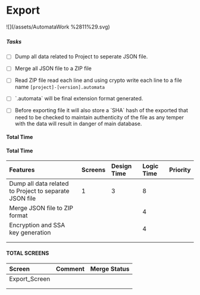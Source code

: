 # Export

![](/assets/AutomataWork %2811%29.svg)

### 

##### Tasks

* [ ] Dump all data related to Project to seperate JSON file.
* [ ] Merge all JSON file to a ZIP file
* [ ] Read ZIP file read each line and using crypto write each line to a file name `[project]-[version].automata`

* [ ] \`.automata\` will be final extension format generated.

* [ ] Before exporting file it will also store a \`SHA\` hash of the exported that need to be checked to maintain authenticity of the file as any temper with the data will result in danger of main database.

#### Total Time

#### Total Time

| Features | Screens | Design Time | Logic Time | Priority |
| :--- | :--- | :--- | :--- | :--- |
| Dump all data related to Project to separate JSON file | 1 | 3 | 8 |  |
| Merge JSON file to ZIP format |  |  | 4 |  |
| Encryption and SSA key generation |  |  | 4 |  |
|  |  |  |  |  |
|  |  |  |  |  |

#### TOTAL SCREENS

| Screen | Comment | Merge Status |
| :--- | :--- | :--- |
| Export\_Screen |  |  |
|  |  |  |
|  |  |  |



